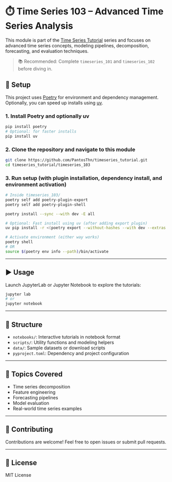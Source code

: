 # ⏱️ Time Series 103 – Advanced Time Series Analysis

This module is part of the [Time Series Tutorial](https://github.com/PantosThn/timeseries_tutorial) series and focuses on advanced time series concepts, modeling pipelines, decomposition, forecasting, and evaluation techniques.

> 📚 Recommended: Complete `timeseries_101` and `timeseries_102` before diving in.

## 🔧 Setup

This project uses [Poetry](https://python-poetry.org/) for environment and dependency management. Optionally, you can speed up installs using [uv](https://github.com/astral-sh/uv).

### 1. Install Poetry and optionally uv

```bash
pip install poetry
# Optional: for faster installs
pip install uv
```

### 2. Clone the repository and navigate to this module

```bash
git clone https://github.com/PantosThn/timeseries_tutorial.git
cd timeseries_tutorial/timeseries_103
```

### 3. Run setup (with plugin installation, dependency install, and environment activation)

```bash
# Inside timeseries_103/
poetry self add poetry-plugin-export
poetry self add poetry-plugin-shell

poetry install --sync --with dev -E all

# Optional: Fast install using uv (after adding export plugin)
uv pip install -r <(poetry export --without-hashes --with dev --extras all -f requirements.txt)

# Activate environment (either way works)
poetry shell
# OR
source $(poetry env info --path)/bin/activate
```

---

## ▶️ Usage

Launch JupyterLab or Jupyter Notebook to explore the tutorials:

```bash
jupyter lab
# or
jupyter notebook
```

---

## 📁 Structure

- `notebooks/`: Interactive tutorials in notebook format  
- `scripts/`: Utility functions and modeling helpers  
- `data/`: Sample datasets or download scripts  
- `pyproject.toml`: Dependency and project configuration  

---

## 🧠 Topics Covered

- Time series decomposition  
- Feature engineering  
- Forecasting pipelines  
- Model evaluation  
- Real-world time series examples  

---

## 🤝 Contributing

Contributions are welcome! Feel free to open issues or submit pull requests.

---

## 📜 License

MIT License
